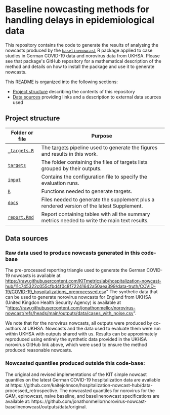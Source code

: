 # Baseline nowcasting methods for handling delays in epidemiological data
This repository contains the code to generate the results of analysing the nowcasts produced by the [`baselinenowcast`](https://github.com/epinowcast/baselinenowcast) R package applied to case studies in German COVID-19 data and norovirus data from UKHSA.
Please see that package's GitHub repository for a mathematical description of the method and details on how to install the package and use it to generate nowcasts.

This README is organized into the following sections:
- [Project structure](#project-structure) describing the contents of this repository
- [Data sources](#data-sources) providing links and a description to external data sources used

## Project structure

| Folder or file | Purpose |
|---|---|
|[`_targets.R`](_targets.R) | The [targets](https://books.ropensci.org/targets/) pipeline used to generate the figures and results in this work. |
|[`targets`](targets) | The folder containing the files of targets lists grouped by their outputs. |
|[`input`](input) | Contains the configuration file to specify the evaluation runs. |
|[`R`](R) | Functions needed to generate targets. |
|[`docs`](docs) | Files needed to generate the supplement plus a rendered version of the latest Supplement. |
|[`report.Rmd`](report.Rmd) | Report containing tables with all the summary metrics needed to write the main text results. |

## Data sources

### Raw data used to produce nowcasts generated in this code-base
The pre-processed reporting triangle used to generate the German COVID-19 nowcasts is available at https://raw.githubusercontent.com/KITmetricslab/hospitalization-nowcast-hub/11c745322c055cfbd4f0c8f72241642a50aea399/data-truth/COVID-19/COVID-19_hospitalizations_preprocessed.csv"
The synthetic data that can be used to generate norovirus nowcasts for England from UKHSA (United Kingdon Health Security Agency) is available at "https://raw.githubusercontent.com/jonathonmellor/norovirus-nowcast/refs/heads/main/outputs/data/cases_with_noise.csv".

We note that for the norovirus nowcasts, all outputs were produced by co-authors at UKHSA.
Nowcasts and the data used to evaluate them were run within UKHSA with outputs shared with us.
Results can be approximately reproduced using entirely the synthetic data provided in the UKHSA norovirus GitHub link above, which were used to ensure the method produced reasonable nowcasts.

### Nowcasted quantiles produced outside this code-base:
The original and revised implementations of the KIT simple nowcast quantiles on the latest German COVID-19 hospitalization data are available at https:://github.com/kaitejohnson/hospitalization-nowcast-hub/data-processed_retrospective.
The nowcasted quantiles for norovirus for the GAM, epinowcast, naive baseline, and baselinenowcast specifications are available at: https:://github.com/jonathonmellor/norovirus-nowcast-baselinenowcast/outputs/data/original.
